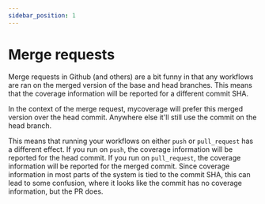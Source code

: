 ```yaml
---
sidebar_position: 1
---
```


# Merge requests

Merge requests in Github (and others) are a bit funny in that any workflows are ran on the merged version of the base and head branches. This means that the coverage information will be reported for a different commit SHA.

In the context of the merge request, mycoverage will prefer this merged version over the head commit. Anywhere else it'll still use the commit on the head branch.

This means that running your workflows on either `push` or `pull_request` has a different effect. If you run on `push`, the coverage information will be reported for the head commit. If you run on `pull_request`, the coverage information will be reported for the merged commit. Since coverage information in most parts of the system is tied to the commit SHA, this can lead to some confusion, where it looks like the commit has no coverage information, but the PR does.

